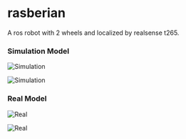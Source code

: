 # rasberian

A ros robot with 2 wheels and localized by realsense t265.

### Simulation Model 

![Simulation](https://github.com/DarkcrusherX/rasberian/tree/master/images/sim1.png)


![Simulation](https://github.com/DarkcrusherX/rasberian/tree/master/images/sim2.png)

### Real Model 

![Real](https://github.com/DarkcrusherX/rasberian/tree/master/images/real1.png)


![Real](https://github.com/DarkcrusherX/rasberian/tree/master/images/real2.png)



